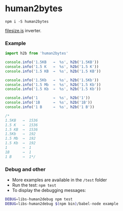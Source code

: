 # human2bytes

```
npm i -S human2bytes
```

[filesize.js](https://github.com/avoidwork/filesize.js) inverter.

### Example

```js
import h2b from 'human2bytes'

console.info('1.5KB   →  %s', h2b('1.5KB'))
console.info('1.5 K   →  %s', h2b('1.5 K'))
console.info('1.5 KB  →  %s', h2b('1.5 KB'))

console.info('1.5Kb   →  %s', h2b('1.5Kb'))
console.info('1.5 Мb  →  %s', h2b('1.5 Kb'))
console.info('1.5 Kb  →  %s', h2b('1.5 Kb'))

console.info('1       →  %s', h2b('1'))
console.info('1B      →  %s', h2b('1B'))
console.info('1 B     →  %s', h2b('1 B'))

/*
1.5KB   →  1536
1.5 K   →  1536
1.5 KB  →  1536
1.5Kb   →  192
1.5 Мb  →  192
1.5 Kb  →  192
1       →  1
1B      →  1
1 B     →  1*/
```

### Debug and other

* More examples are available in the `/test` folder
* Run the test: `npm test`
* To display the debugging messages: 
```bash
DEBUG=libs-human2debug npm test
DEBUG=libs-human2debug $(npm bin)/babel-node example
```
